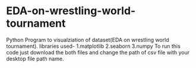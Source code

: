 # EDA-on-wrestling-world-tournament
Python Program to visualziation of dataset(EDA on wrestling world tournament).
libraries used-
1.matplotlib
2.seaborn
3.numpy
To run this code just download the both files and change the path of csv file with your desktop file path name.

